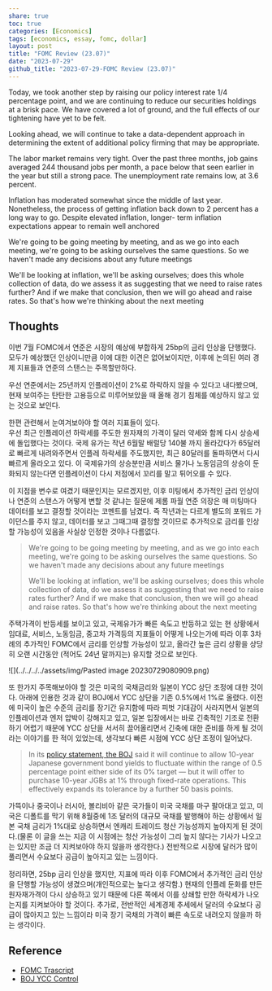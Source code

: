 ```yaml
---  
share: true  
toc: true  
categories: [Economics]  
tags: [economics, essay, fomc, dollar]  
layout: post  
title: "FOMC Review (23.07)"  
date: "2023-07-29"  
github_title: "2023-07-29-FOMC Review (23.07)"  
---  
```

  
Today, we took another step by raising our policy interest rate 1/4 percentage point, and we are continuing to reduce our securities holdings at a brisk pace. We have covered a lot of ground, and the full effects of our tightening have yet to be felt.  
  
Looking ahead, we will continue to take a data-dependent approach in determining the extent of additional policy firming that may be appropriate.  
  
The labor market remains very tight. Over the past three months, job gains averaged 244 thousand jobs per month, a pace below that seen earlier in the year but still a strong pace. The unemployment rate remains low, at 3.6 percent.  
  
Inflation has moderated somewhat since the middle of last year. Nonetheless, the process of getting inflation back down to 2 percent has a long way to go. Despite elevated inflation, longer- term inflation expectations appear to remain well anchored  
  
We're going to be going meeting by meeting, and as we go into each meeting, we're going to be asking ourselves the same questions. So we haven't made any decisions about any future meetings  
  
We'll be looking at inflation, we'll be asking ourselves; does this whole collection of data, do we assess it as suggesting that we need to raise rates further? And if we make that conclusion, then we will go ahead and raise rates. So that's how we're thinking about the next meeting  
  
  
## Thoughts  
  
이번 7월 FOMC에서 연준은 시장의 예상에 부합하게 25bp의 금리 인상을 단행했다. 모두가 예상했던 인상이니만큼 이에 대한 이견은 없어보이지만, 이후에 논의된 여러 경제 지표들과 연준의 스탠스는 주목할만하다.  
  
우선 연준에서는 25년까지 인플레이션이 2%로 하락하지 않을 수 있다고 내다봤으며, 현재 보여주는 탄탄한 고용등으로 미루어보았을 때 올해 경기 침체를 예상하지 않고 있는 것으로 보인다.   
  
한편 관련해서 눈여겨보아야 할 여러 지표들이 있다.  
우선 최근 인플레이션 하락세를 주도한 원자재의 가격이 달러 약세와 함께 다시 상승세에 돌입했다는 것이다. 국제 유가는 작년 6월말 배럴당 140불 까지 올라갔다가 65달러로 빠르게 내려와주면서 인플레 하락세를 주도했지만, 최근 80달러를 돌파하면서 다시 빠르게 올라오고 있다. 이 국제유가의 상승분만큼 서비스 물가나 노동임금의 상승이 둔화되지 않는다면 인플레이션이 다시 저점에서 꼬리를 말고 튀어오를 수 있다.  
  
이 지점을 변수로 여겼기 때문인지는 모르겠지만, 이후 미팅에서 추가적인 금리 인상이나 연준의 스탠스가 어떻게 변할 것 같냐는 질문에 제롬 파월 연준 의장은 매 미팅마다 데이터를 보고 결정할 것이라는 코멘트를 남겼다. 즉 작년과는 다르게 별도의 포워드 가이던스를 주지 않고, 데이터를 보고 그때그때 결정할 것이므로 추가적으로 금리를 인상할 가능성이 있음을 사실상 인정한 것이나 다름없다.  
  
> We're going to be going meeting by meeting, and as we go into each meeting, we're going to be asking ourselves the same questions. So we haven't made any decisions about any future meetings  
>   
> We'll be looking at inflation, we'll be asking ourselves; does this whole collection of data, do we assess it as suggesting that we need to raise rates further? And if we make that conclusion, then we will go ahead and raise rates. So that's how we're thinking about the next meeting  
  
주택가격이 반등세를 보이고 있고, 국제유가가 빠른 속도고 반등하고 있는 현 상황에서 임대료, 서비스, 노동임금, 중고차 가격등의 지표들이 어떻게 나오는가에 따라 이후 3차례의 추가적인 FOMC에서 금리를 인상할 가능성이 있고, 올라간 높은 금리 상황을 상당히 오랜 시간동안 (적어도 24년 말까지는) 유지할 것으로 보인다.  
  
![](../../../../assets/img/Pasted image 20230729080909.png)  
  
또 한가지 주목해보아야 할 것은 미국의 국채금리와 일본이 YCC 상단 조정에 대한 것이다.  아래에 인용한 것과 같이 BOJ에서 YCC 상단을 기존 0.5%에서 1%로 올렸다. 이전에 미국이 높은 수준의 금리를 장기간 유지함에 따라 피벗 기대감이 사라지면서 일본의 인플레이션과 엔저 압박이 강해지고 있고, 일본 입장에서는 바로 긴축적인 기조로 전환하기 어렵기 때문에 YCC 상단을 서서히 끌어올리면서 긴축에 대한 준비를 하게 될 것이라는 이야기를 한 적이 있었는데, 생각보다 빠른 시점에 YCC 상단 조정이 일어났다.  
  
> In its [policy statement, the BOJ](https://www.boj.or.jp/en/mopo/mpmdeci/mpr_2023/k230728a.pdf) said it will continue to allow 10-year Japanese government bond yields to fluctuate within the range of 0.5 percentage point either side of its 0% target — but it will offer to purchase 10-year JGBs at 1% through fixed-rate operations. This effectively expands its tolerance by a further 50 basis points.  
  
가뜩이나 중국이나 러시아, 볼리비아 같은 국가들이 미국 국채를 마구 팔아대고 있고, 미국은 디폴트를 막기 위해 8월중에 1조 달러의 대규모 국채를 발행해야 하는 상황에서 일본 국채 금리가 1%대로 상승하면서 엔캐리 트레이드 청산 가능성까지 높아지게 된 것이다.(물론 이 글을 쓰는 지금 이 시점에는 청산 가능성이 그리 높지 않다는 기사가 나오고는 있지만 조금 더 지켜보아야 하지 않을까 생각한다.) 전반적으로 시장에 달러가 많이 풀리면서 수요보다 공급이 높아지고 있는 느낌이다.  
  
정리하면, 25bp 금리 인상을 했지만, 지표에 따라 이후 FOMC에서 추가적인 금리 인상을 단행할 가능성이 생겼으며(개인적으로는 높다고 생각함.) 현재의 인플레 둔화를 만든 원자재가격이 다시 상승하고 있기 때문에 다른 쪽에서 이를 상쇄할 만한 하락세가 나오는지를 지켜보아야 할 것이다. 추가로, 전반적인 세계경제 추세에서 달러의 수요보다 공급이 많아지고 있는 느낌이라 미국 장기 국채의 가격이 빠른 속도로 내려오지 않을까 하는 생각이다.  
  
## Reference  
  
- [FOMC Trascript](https://www.federalreserve.gov/mediacenter/files/FOMCpresconf20230726.pdf)  
- [BOJ YCC Control](https://www.boj.or.jp/en/mopo/mpmdeci/mpr_2023/k230728a.pdf)  
